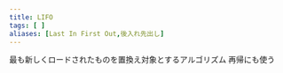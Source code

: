```yaml
---
title: LIFO
tags: [ ]
aliases: [Last In First Out,後入れ先出し]
---
```

最も新しくロードされたものを置換え対象とするアルゴリズム
再帰にも使う